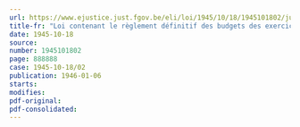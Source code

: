 ```yaml
---
url: https://www.ejustice.just.fgov.be/eli/loi/1945/10/18/1945101802/justel
title-fr: "Loi contenant le règlement définitif des budgets des exercices 1932, 1933, 1934"
date: 1945-10-18
source:
number: 1945101802
page: 888888
case: 1945-10-18/02
publication: 1946-01-06
starts:
modifies:
pdf-original:
pdf-consolidated:
---
```


